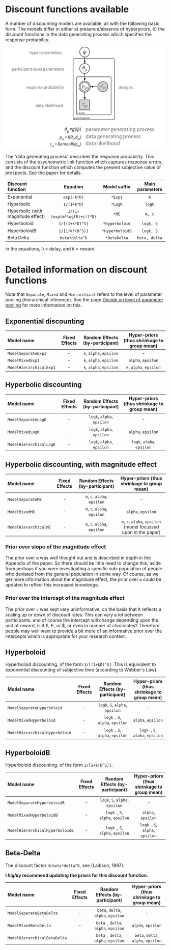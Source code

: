 # Discount functions available

A number of discounting models are available, all with the following basic form. The models differ in either a) presence/absence of hyperpriors, b) the discount functions in the data generating process which specifies the response probability.

![](bayes_graphical_model.png)

The 'data generating process' describes the response probability. This consists of the psychometric link function which captures response errors, and the discount function which computes the present subjective value of prospects. See the paper for details.

|  Discount function    | Equation | Model suffix | Main parameters |
| :---         |     :---:             |         :---:  |  :---:  |
| Exponential  |  `exp(-k*D)`  | `*Exp1`  | `k` |
| Hyperbolic  |  `1/(1+k*D)`  | `*LogK`  | `logk` |
| Hyperbolic (with magnitude effect)  |  `1/(1+[exp(m*log(R)+c)]*D)`  | `*ME`  | `m, c` |
| Hyperboloid  |  `1/[(1+k*D)^S]`  | `*Hyperboloid`  | `logk, S` |
| HyperboloidB  |  `1/[1+k*(D^S)]`  | `*HyperboloidB`  | `logk, S` |
| Beta Delta  |  `beta*delta^D`  | `*BetaDelta`  | `beta, delta` |

In the equations, `D` = delay, and `R` = reward.

# Detailed information on discount functions

Note that `Separate`, `Mixed` and `Hierarchical` refers to the level of parameter pooling (hierarchical inference). See the page [Decide on level of parameter pooling](http://drbenvincent.github.io/delay-discounting-analysis/discussion/level_of_pooling.html) for more information on this.

## Exponential discounting

|  Model name    | Fixed Effects | Random Effects (by-participant) | Hyper-priors (thus shrinkage to group mean) |
| :---         |     :---:             |         :---:  |  :---:  |
| `ModelSeparateExp1`  |  -  | `k`, `alpha`, `epsilon`  | - |
| `ModelMixedExp1`   |  -  | `k`, `alpha`, `epsilon`  | `alpha`, `epsilon` |
| `ModelHierarchicalExp1`  |  -  | `k`, `alpha`, `epsilon`  | `k`, `alpha`, `epsilon` |

## Hyperbolic discounting

|  Model name    | Fixed Effects | Random Effects (by-participant) | Hyper-priors (thus shrinkage to group mean) |
| :---         |     :---:             |         :---:  |  :---:  |
| `ModelSeparateLogK`  |  -  | `logk`, `alpha`, `epsilon`  | - |
| `ModelMixedLogK`   |  -  | `logk`, `alpha`, `epsilon`  | `alpha`, `epsilon` |
| `ModelHierarchicalLogK`  |  -  | `logk`, `alpha`, `epsilon`  | `logk`, `alpha`, `epsilon` |

## Hyperbolic discounting, with magnitude effect

|  Model name    | Fixed Effects | Random Effects (by-participant) | Hyper-priors (thus shrinkage to group mean) |
| :---         |     :---:             |         :---:  |  :---:  |
| `ModelSeparateME `  |  -  | `m`, `c`, `alpha`, `epsilon`  | - |
| `ModelMixedME`  |  -  | `m`, `c`, `alpha`, `epsilon`  | `alpha`, `epsilon` |
| `ModelHierarchicalME`  |  -  | `m`, `c`, `alpha`, `epsilon`  | `m`, `c`, `alpha`, `epsilon` (model focussed upon in the paper) |

### Prior over slope of the magnitude effect
The prior over `m` was well thought out and is described in depth in the Appendix of the paper. So there should be little need to change this, aside from perhaps if you were investigating a specific sub-population of people who deviated from the general population in some way. Of course, as we get more information about the magnitude effect, the prior over `m` could be updated to reflect this increased knowledge.

### Prior over the intercept of the magnitude effect
The prior over `c` was kept very uninformative, on the basis that it reflects a scaling up or down of discount rates. This can vary a lot between participants, and of course the intercept will change depending upon the unit of reward, is it £, €, or $, or even in number of chocolates? Therefore people may well want to provide a bit more of an informative prior over the intercepts which is appropriate for your research context.

## Hyperboloid
Hyperboloid discounting, of the form `1/[(1+kD)^S]`. This is equivalent to exponential discounting of subjective time (according to Webber's Law).

|  Model name    | Fixed Effects | Random Effects (by-participant) | Hyper-priors (thus shrinkage to group mean) |
| :---         |     :---:             |         :---:  |  :---:  |
| `ModelSeparateHyperboloid`  |  -  | `logk`, `S`, `alpha`, `epsilon`  | - |
| `ModelMixedHyperboloid`  |  -  | `logk `, `S`, `alpha`, `epsilon`  | `alpha`, `epsilon` |
| `ModelHierarchicalHyperboloid`  |  -  | `logk `, `S`, `alpha`, `epsilon`  | `logk `, `S`, `alpha`, `epsilon`|

## HyperboloidB
Hyperboloid discounting, of the form `1/[1+k(D^S)]`.

|  Model name    | Fixed Effects | Random Effects (by-participant) | Hyper-priors (thus shrinkage to group mean) |
| :---         |     :---:             |         :---:  |  :---:  |
| `ModelSeparateHyperboloidB`  |  -  | `logk`, `S`, `alpha`, `epsilon`  | - |
| `ModelMixedHyperboloidB`  |  -  | `logk `, `S`, `alpha`, `epsilon`  | `alpha`, `epsilon` |
| `ModelHierarchicalHyperboloidB`  |  -  | `logk `, `S`, `alpha`, `epsilon`  | `logk `, `S`, `alpha`, `epsilon`|

## Beta-Delta
The discount factor is `beta*delta^D`, see (Laibson, 1997).

**I _highly_ recommend updating the priors for this discount function.**

|  Model name    | Fixed Effects | Random Effects (by-participant) | Hyper-priors (thus shrinkage to group mean) |
| :---         |     :---:             |         :---:  |  :---:  |
| `ModelSeparateBetaDelta`  |  -  | `beta`, `delta`, `alpha`, `epsilon`  | - |
| `ModelMixedBetaDelta`  |  -  | `beta `, `delta`, `alpha`, `epsilon`  | `alpha`, `epsilon` |
| `ModelHierarchicalBetaDelta`  |  -  | `beta `, `delta`, `alpha`, `epsilon`  | `beta`, `delta`, `alpha`, `epsilon`|
